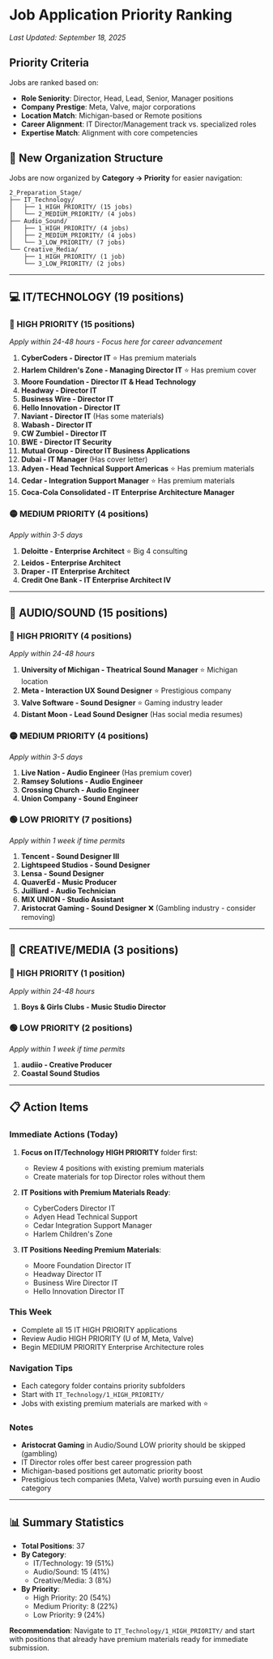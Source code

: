 # Job Application Priority Ranking
*Last Updated: September 18, 2025*

## Priority Criteria
Jobs are ranked based on:
- **Role Seniority**: Director, Head, Lead, Senior, Manager positions
- **Company Prestige**: Meta, Valve, major corporations
- **Location Match**: Michigan-based or Remote positions
- **Career Alignment**: IT Director/Management track vs. specialized roles
- **Expertise Match**: Alignment with core competencies

## 📁 New Organization Structure
Jobs are now organized by **Category → Priority** for easier navigation:
```
2_Preparation_Stage/
├── IT_Technology/
│   ├── 1_HIGH_PRIORITY/ (15 jobs)
│   └── 2_MEDIUM_PRIORITY/ (4 jobs)
├── Audio_Sound/
│   ├── 1_HIGH_PRIORITY/ (4 jobs)
│   ├── 2_MEDIUM_PRIORITY/ (4 jobs)
│   └── 3_LOW_PRIORITY/ (7 jobs)
└── Creative_Media/
    ├── 1_HIGH_PRIORITY/ (1 job)
    └── 3_LOW_PRIORITY/ (2 jobs)
```

---

## 💻 IT/TECHNOLOGY (19 positions)

### 🔴 HIGH PRIORITY (15 positions)
*Apply within 24-48 hours - Focus here for career advancement*

1. **CyberCoders - Director IT** ⭐ Has premium materials
2. **Harlem Children's Zone - Managing Director IT** ⭐ Has premium cover
3. **Moore Foundation - Director IT & Head Technology**
4. **Headway - Director IT**
5. **Business Wire - Director IT**
6. **Hello Innovation - Director IT**
7. **Naviant - Director IT** (Has some materials)
8. **Wabash - Director IT**
9. **CW Zumbiel - Director IT**
10. **BWE - Director IT Security**
11. **Mutual Group - Director IT Business Applications**
12. **Dubai - IT Manager** (Has cover letter)
13. **Adyen - Head Technical Support Americas** ⭐ Has premium materials
14. **Cedar - Integration Support Manager** ⭐ Has premium materials
15. **Coca-Cola Consolidated - IT Enterprise Architecture Manager**

### 🟡 MEDIUM PRIORITY (4 positions)
*Apply within 3-5 days*

1. **Deloitte - Enterprise Architect** ⭐ Big 4 consulting
2. **Leidos - Enterprise Architect**
3. **Draper - IT Enterprise Architect**
4. **Credit One Bank - IT Enterprise Architect IV**

---

## 🎵 AUDIO/SOUND (15 positions)

### 🔴 HIGH PRIORITY (4 positions)
*Apply within 24-48 hours*

1. **University of Michigan - Theatrical Sound Manager** ⭐ Michigan location
2. **Meta - Interaction UX Sound Designer** ⭐ Prestigious company
3. **Valve Software - Sound Designer** ⭐ Gaming industry leader
4. **Distant Moon - Lead Sound Designer** (Has social media resumes)

### 🟡 MEDIUM PRIORITY (4 positions)
*Apply within 3-5 days*

1. **Live Nation - Audio Engineer** (Has premium cover)
2. **Ramsey Solutions - Audio Engineer**
3. **Crossing Church - Audio Engineer**
4. **Union Company - Sound Engineer**

### 🟢 LOW PRIORITY (7 positions)
*Apply within 1 week if time permits*

1. **Tencent - Sound Designer III**
2. **Lightspeed Studios - Sound Designer**
3. **Lensa - Sound Designer**
4. **QuaverEd - Music Producer**
5. **Juilliard - Audio Technician**
6. **MIX UNION - Studio Assistant**
7. **Aristocrat Gaming - Sound Designer** ❌ (Gambling industry - consider removing)

---

## 🎨 CREATIVE/MEDIA (3 positions)

### 🔴 HIGH PRIORITY (1 position)
*Apply within 24-48 hours*

1. **Boys & Girls Clubs - Music Studio Director**

### 🟢 LOW PRIORITY (2 positions)
*Apply within 1 week if time permits*

1. **audiio - Creative Producer**
2. **Coastal Sound Studios**

---

## 📋 Action Items

### Immediate Actions (Today)
1. **Focus on IT/Technology HIGH PRIORITY** folder first:
   - Review 4 positions with existing premium materials
   - Create materials for top Director roles without them

2. **IT Positions with Premium Materials Ready**:
   - CyberCoders Director IT
   - Adyen Head Technical Support
   - Cedar Integration Support Manager
   - Harlem Children's Zone

3. **IT Positions Needing Premium Materials**:
   - Moore Foundation Director IT
   - Headway Director IT
   - Business Wire Director IT
   - Hello Innovation Director IT

### This Week
- Complete all 15 IT HIGH PRIORITY applications
- Review Audio HIGH PRIORITY (U of M, Meta, Valve)
- Begin MEDIUM PRIORITY Enterprise Architecture roles

### Navigation Tips
- Each category folder contains priority subfolders
- Start with `IT_Technology/1_HIGH_PRIORITY/`
- Jobs with existing premium materials are marked with ⭐

### Notes
- **Aristocrat Gaming** in Audio/Sound LOW priority should be skipped (gambling)
- IT Director roles offer best career progression path
- Michigan-based positions get automatic priority boost
- Prestigious tech companies (Meta, Valve) worth pursuing even in Audio category

---

## 📊 Summary Statistics
- **Total Positions**: 37
- **By Category**:
  - IT/Technology: 19 (51%)
  - Audio/Sound: 15 (41%)
  - Creative/Media: 3 (8%)
- **By Priority**:
  - High Priority: 20 (54%)
  - Medium Priority: 8 (22%)
  - Low Priority: 9 (24%)

**Recommendation**: Navigate to `IT_Technology/1_HIGH_PRIORITY/` and start with positions that already have premium materials ready for immediate submission.